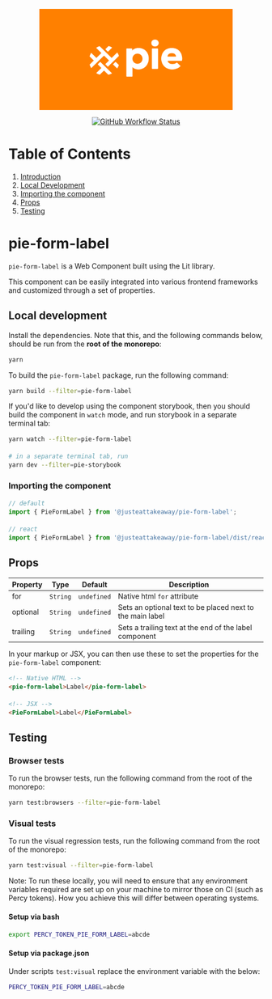 <p align="center">
  <img align="center" src="../../../readme_image.png" height="200" alt="">
</p>

<p align="center">
  <a href="https://www.npmjs.com/@justeattakeaway/pie-form-label">
    <img alt="GitHub Workflow Status" src="https://img.shields.io/npm/v/@justeattakeaway/pie-form-label.svg">
  </a>
</p>

# Table of Contents

1. [Introduction](#pie-form-label)
2. [Local Development](#local-development)
3. [Importing the component](#importing-the-component)
4. [Props](#props)
5. [Testing](#testing)

# pie-form-label

`pie-form-label` is a Web Component built using the Lit library.

This component can be easily integrated into various frontend frameworks and customized through a set of properties.

## Local development

Install the dependencies. Note that this, and the following commands below, should be run from the **root of the monorepo**:

```bash
yarn
```

To build the `pie-form-label` package, run the following command:

```bash
yarn build --filter=pie-form-label
```

If you'd like to develop using the component storybook, then you should build the component in `watch` mode, and run storybook in a separate terminal tab:

```bash
yarn watch --filter=pie-form-label

# in a separate terminal tab, run
yarn dev --filter=pie-storybook
```

### Importing the component

```js
// default
import { PieFormLabel } from '@justeattakeaway/pie-form-label';

// react
import { PieFormLabel } from '@justeattakeaway/pie-form-label/dist/react';
```

## Props

| Property | Type | Default | Description |
|---|---|---|---|
| for | `String` | `undefined` | Native html `for` attribute |
| optional | `String` | `undefined` | Sets an optional text to be placed next to the main label |
| trailing | `String` | `undefined` | Sets a trailing text at the end of the label component  |

In your markup or JSX, you can then use these to set the properties for the `pie-form-label` component:

```html
<!-- Native HTML -->
<pie-form-label>Label</pie-form-label>

<!-- JSX -->
<PieFormLabel>Label</PieFormLabel>
```

## Testing

### Browser tests

To run the browser tests, run the following command from the root of the monorepo:

```bash
yarn test:browsers --filter=pie-form-label
```

### Visual tests

To run the visual regression tests, run the following command from the root of the monorepo:

```bash
yarn test:visual --filter=pie-form-label
```

Note: To run these locally, you will need to ensure that any environment variables required are set up on your machine to mirror those on CI (such as Percy tokens). How you achieve this will differ between operating systems.

#### Setup via bash

```bash
export PERCY_TOKEN_PIE_FORM_LABEL=abcde
```

#### Setup via package.json

Under scripts `test:visual` replace the environment variable with the below:

```bash
PERCY_TOKEN_PIE_FORM_LABEL=abcde
```